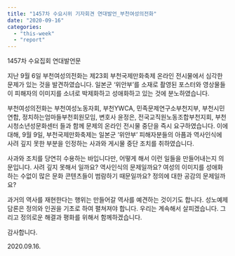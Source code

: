 ```yaml
---
title: "1457차 수요시위 기자회견 연대발언_부천여성의전화"
date: "2020-09-16"
categories: 
  - "this-week"
  - "report"
---
```


1457차 수요집회 연대발언문

지난 9월 6일 부천여성의전화는 제23회 부천국제만화축제 온라인 전시물에서 심각한 문제가 있는 것을 발견하였습니다. 일본군 ‘위안부’를 소재로 촬영된 포스터와 영상물들이 피해자의 이미지를 소녀로 박제화하고 성애화하고 있는 것에 분노하였습니다.

부천여성의전화는 부천여성노동자회, 부천YWCA, 민족문제연구소부천지부, 부천시민연합, 정치하는엄마들부천회원모임, 변호사 윤정은, 전국교직원노동조합부천지회, 부천시청소년성문화센터 들과 함께 문제의 온라인 전시물 중단을 즉시 요구하였습니다. 이에 대해, 9월 9일, 부천국제만화축제는 일본군 ‘위안부’ 피해자분들의 아픔과 역사인식에 사려 깊지 못한 부분을 인정하는 사과와 게시물 중단 조치를 취하였습니다.

사과와 조치를 당연히 수용하는 바입니다만, 어떻게 해서 이런 일들을 만들어내는지 의문입니다. 사려 깊지 못해서 일까요? 역사인식의 문제일까요? 여성의 이미지를 성애화 하는 수없이 많은 문화 콘텐츠들이 범람하기 때문일까요? 정의에 대한 공감의 문제일까요?

과거의 역사를 재현한다는 행위는 만들어갈 역사를 예견하는 것이기도 합니다. 성노예제 담론은 정의와 인권을 기초로 하여 펼쳐져야 합니다. 우리는 계속해서 살피겠습니다. 그리고 정의로운 해결과 평화를 위해서 함께하겠습니다.

감사합니다.

2020.09.16.
